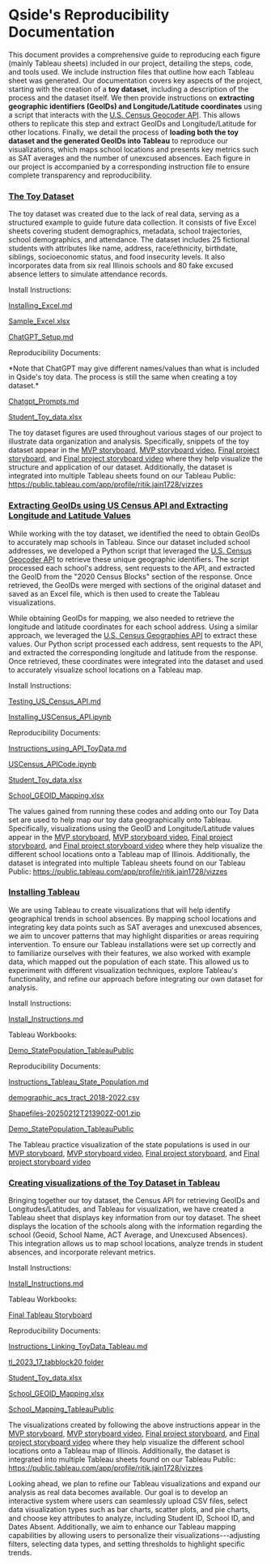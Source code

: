 # Qside's Reproducibility Documentation

This document provides a comprehensive guide to reproducing each figure
(mainly Tableau sheets) included in our project, detailing the steps,
code, and tools used. We include instruction files that outline how each
Tableau sheet was generated. Our documentation covers key aspects of the
project, starting with the creation of a **toy dataset**, including a
description of the process and the dataset itself. We then provide
instructions on **extracting geographic identifiers (GeoIDs) and
Longitude/Latitude coordinates** using a script that interacts with the
[U.S. Census Geocoder
API](https://geocoding.geo.census.gov/geocoder/geographies/address).
This allows others to replicate this step and extract GeoIDs and
Longitude/Latitude for other locations. Finally, we detail the process
of **loading both the toy dataset and the generated GeoIDs into
Tableau** to reproduce our visualizations, which maps school locations
and presents key metrics such as SAT averages and the number of
unexcused absences. Each figure in our project is accompanied by a
corresponding instruction file to ensure complete transparency and
reproducibility.

### <ins>The Toy Dataset</ins>

The toy dataset was created due to the lack of real data, serving as a
structured example to guide future data collection. It consists of five
Excel sheets covering student demographics, metadata, school
trajectories, school demographics, and attendance. The dataset includes
25 fictional students with attributes like name, address,
race/ethnicity, birthdate, siblings, socioeconomic status, and food
insecurity levels. It also incorporates data from six real Illinois
schools and 80 fake excused absence letters to simulate attendance
records.

Install Instructions:

[Installing_Excel.md](https://github.com/ritikjain1/QsideCapstone25/blob/main/Reproducibility_Documents/Toy_Dataset/Installing_Excel.md)

[Sample_Excel.xlsx](https://github.com/ritikjain1/QsideCapstone25/blob/main/Reproducibility_Documents/Toy_Dataset/Sample_Excel.xlsx)

[ChatGPT_Setup.md](https://github.com/ritikjain1/QsideCapstone25/blob/main/Reproducibility_Documents/Toy_Dataset/ChatGPT_Setup.md)

Reproducibility Documents:

\*Note that ChatGPT may give different names/values than what is
included in Qside's toy data. The process is still the same when
creating a toy dataset.\*


[Chatgpt_Prompts.md](https://github.com/ritikjain1/QsideCapstone25/blob/main/Reproducibility_Documents/Toy_Dataset/About_QSIDEs_ToyData.md)

[Student_Toy_data.xlsx](https://github.com/ritikjain1/QsideCapstone25/blob/main/Reproducibility_Documents/Toy_Dataset/Student_Toy_data.xlsx)

The toy dataset figures are used throughout various stages of our
project to illustrate data organization and analysis. Specifically,
snippets of the toy dataset appear in the [MVP
storyboard](https://github.com/ritikjain1/QsideCapstone25/blob/main/Deliverables/Qside-CMSE495_MVP_Storyboard.pdf), [MVP storyboard
video](https://github.com/ritikjain1/QsideCapstone25/blob/main/Deliverables/Project_Presentation_Videos.md), [Final project storyboard](https://github.com/ritikjain1/QsideCapstone25/blob/main/Deliverables/Qside-CMSE495_Final_Presentation_Plan.pdf), and [Final project storyboard video](https://github.com/ritikjain1/QsideCapstone25/blob/main/Deliverables/Project_Presentation_Videos.md)
where they help visualize the structure and application of our dataset.
Additionally, the dataset is integrated into multiple Tableau sheets
found on our Tableau Public:
<https://public.tableau.com/app/profile/ritik.jain1728/vizzes>

### <ins>Extracting GeoIDs using US Census API and Extracting Longitude and Latitude Values</ins>

While working with the toy dataset, we identified the need to obtain
GeoIDs to accurately map schools in Tableau. Since our dataset included
school addresses, we developed a Python script that leveraged the [U.S.
Census Geocoder
API](https://geocoding.geo.census.gov/geocoder/geographies/address) to
retrieve these unique geographic identifiers. The script processed each
school's address, sent requests to the API, and extracted the GeoID from
the \"2020 Census Blocks\" section of the response. Once retrieved, the
GeoIDs were merged with sections of the original dataset and saved as an
Excel file, which is then used to create the Tableau visualizations.

While obtaining GeoIDs for mapping, we also needed to retrieve the
longitude and latitude coordinates for each school address. Using a
similar approach, we leveraged the [U.S. Census Geographies
API](https://geocoding.geo.census.gov/geocoder/geographies/address) to
extract these values. Our Python script processed each address, sent
requests to the API, and extracted the corresponding longitude and
latitude from the response. Once retrieved, these coordinates were
integrated into the dataset and used to accurately visualize school
locations on a Tableau map.

Install Instructions:

[Testing_US_Census_API.md](https://github.com/ritikjain1/QsideCapstone25/blob/main/Reproducibility_Documents/US_Census_API/Testing_US_Census_API.md)

[Installing_USCensus_API.ipynb](https://github.com/ritikjain1/QsideCapstone25/blob/main/Reproducibility_Documents/US_Census_API/Installing_USCensus_API.ipynb)

Reproducibility Documents:

[Instructions_using_API_ToyData.md](https://github.com/ritikjain1/QsideCapstone25/blob/main/Reproducibility_Documents/US_Census_API/Instructions_using_API_ToyData.md)

[USCensus_APICode.ipynb](https://github.com/ritikjain1/QsideCapstone25/blob/main/Reproducibility_Documents/US_Census_API/USCensus_APICode.ipynb)

[Student_Toy_data.xlsx](https://github.com/ritikjain1/QsideCapstone25/blob/main/Reproducibility_Documents/US_Census_API/Student_Toy_data.xlsx)

[School_GEOID_Mapping.xlsx](https://github.com/ritikjain1/QsideCapstone25/blob/main/Reproducibility_Documents/US_Census_API/School_GEOID_Mapping.xlsx)

The values gained from running these codes and adding onto our Toy Data
set are used to help map our toy data geographically onto Tableau.
Specifically, visualizations using the GeoID and Longitude/Latitude
values appear in the [MVP
storyboard](https://github.com/ritikjain1/QsideCapstone25/blob/main/Deliverables/Qside-CMSE495_MVP_Storyboard.pdf), [MVP storyboard
video](https://github.com/ritikjain1/QsideCapstone25/blob/main/Deliverables/Project_Presentation_Videos.md), [Final project storyboard](https://github.com/ritikjain1/QsideCapstone25/blob/main/Deliverables/Qside-CMSE495_Final_Presentation_Plan.pdf), and [Final project storyboard video](https://github.com/ritikjain1/QsideCapstone25/blob/main/Deliverables/Project_Presentation_Videos.md)
where they help visualize the different school locations onto a Tableau
map of Illinois. Additionally, the dataset is integrated into multiple
Tableau sheets found on our Tableau Public:
<https://public.tableau.com/app/profile/ritik.jain1728/vizzes>

### <ins>Installing Tableau</ins>

We are using Tableau to create visualizations that will help identify
geographical trends in school absences. By mapping school locations and
integrating key data points such as SAT averages and unexcused absences,
we aim to uncover patterns that may highlight disparities or areas
requiring intervention. To ensure our Tableau installations were set up
correctly and to familiarize ourselves with their features, we also
worked with example data, which mapped out the population of each state.
This allowed us to experiment with different visualization techniques,
explore Tableau's functionality, and refine our approach before
integrating our own dataset for analysis.

Install Instructions:

[Install_Instructions.md](https://github.com/ritikjain1/QsideCapstone25/blob/main/Deliverables/Install_Instructions.md)

Tableau Workbooks:

[Demo_StatePopulation_TableauPublic](https://gofile.io/d/7ARCJT)

Reproducibility Documents:

[Instructions_Tableau_State_Population.md](https://github.com/ritikjain1/QsideCapstone25/blob/main/Reproducibility_Documents/Tableau/Instructions_Tableau_State_Population.md)

[demographic_acs_tract_2018-2022.csv](https://github.com/ritikjain1/QsideCapstone25/blob/main/Reproducibility_Documents/Tableau/demographic_acs_tract_2018-2022.xlsx)

[Shapefiles-20250212T213902Z-001.zip](https://github.com/ritikjain1/QsideCapstone25/tree/main/Reproducibility_Documents/Tableau/Shapefiles)

[Demo_StatePopulation_TableauPublic](https://public.tableau.com/app/profile/gabriella.stickney/viz/Demo_StatePopulation/Sheet1)

The Tableau practice visualization of the state populations is used in
our [MVP
storyboard](https://github.com/ritikjain1/QsideCapstone25/blob/main/Deliverables/Qside-CMSE495_MVP_Storyboard.pdf), [MVP storyboard
video](https://github.com/ritikjain1/QsideCapstone25/blob/main/Deliverables/Project_Presentation_Videos.md), [Final project storyboard](https://github.com/ritikjain1/QsideCapstone25/blob/main/Deliverables/Qside-CMSE495_Final_Presentation_Plan.pdf), and [Final project storyboard video](https://github.com/ritikjain1/QsideCapstone25/blob/main/Deliverables/Project_Presentation_Videos.md)

### <ins>Creating visualizations of the Toy Dataset in Tableau</ins>

Bringing together our toy dataset, the Census API for retrieving GeoIDs
and Longitudes/Latitudes, and Tableau for visualization, we have created
a Tableau sheet that displays key information from our toy dataset. The
sheet displays the location of the schools along with the information
regarding the school (Geoid, School Name, ACT Average, and Unexcused
Absences). This integration allows us to map school locations, analyze
trends in student absences, and incorporate relevant metrics.

Install Instructions:

[Install_Instructions.md](https://github.com/ritikjain1/QsideCapstone25/blob/main/Deliverables/Install_Instructions.md)

Tableau Workbooks:

[Final Tableau Storyboard](https://gofile.io/d/qANdv6)

Reproducibility Documents:

[Instructions_Linking_ToyData_Tableau.md](https://github.com/ritikjain1/QsideCapstone25/blob/main/Reproducibility_Documents/Toy_Data_TableauSheet/Instructions_Linking_ToyData_Tableau.md)

[tl_2023_17_tabblock20
folder](https://github.com/ritikjain1/QsideCapstone25/blob/main/Reproducibility_Documents/Toy_Data_TableauSheet/Download_tl_2023_17_tabblock20.md)

[Student_Toy_data.xlsx](https://github.com/ritikjain1/QsideCapstone25/blob/main/Reproducibility_Documents/US_Census_API/Student_Toy_data.xlsx)

[School_GEOID_Mapping.xlsx](https://github.com/ritikjain1/QsideCapstone25/blob/main/Reproducibility_Documents/US_Census_API/School_GEOID_Mapping.xlsx)

[School_Mapping_TableauPublic](https://public.tableau.com/app/profile/ritik.jain1728/viz/Toydataset_17429213767350/Sheet2?publish=yes)

The visualizations created by following the above instructions appear in
the [MVP
storyboard](https://github.com/ritikjain1/QsideCapstone25/blob/main/Deliverables/Qside-CMSE495_MVP_Storyboard.pdf), [MVP storyboard
video](https://github.com/ritikjain1/QsideCapstone25/blob/main/Deliverables/Project_Presentation_Videos.md), [Final project storyboard](https://github.com/ritikjain1/QsideCapstone25/blob/main/Deliverables/Qside-CMSE495_Final_Presentation_Plan.pdf), and [Final project storyboard video](https://github.com/ritikjain1/QsideCapstone25/blob/main/Deliverables/Project_Presentation_Videos.md)
where they help visualize the different school locations onto a Tableau
map of Illinois. Additionally, the dataset is integrated into multiple
Tableau sheets found on our Tableau Public:
<https://public.tableau.com/app/profile/ritik.jain1728/vizzes>

Looking ahead, we plan to refine our Tableau visualizations and expand
our analysis as real data becomes available. Our goal is to develop an
interactive system where users can seamlessly upload CSV files, select
data visualization types such as bar charts, scatter plots, and pie
charts, and choose key attributes to analyze, including Student ID,
School ID, and Dates Absent. Additionally, we aim to enhance our Tableau
mapping capabilities by allowing users to personalize their
visualizations---adjusting filters, selecting data types, and setting
thresholds to highlight specific trends.
